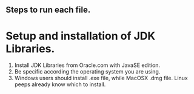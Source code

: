 ## Steps to run each file.

# Setup and installation of JDK Libraries.

1. Install JDK Libraries from Oracle.com with JavaSE edition.
2. Be specific according the operating system you are using.
3. Windows users should install .exe file, while MacOSX .dmg file. Linux peeps already know which to install.
